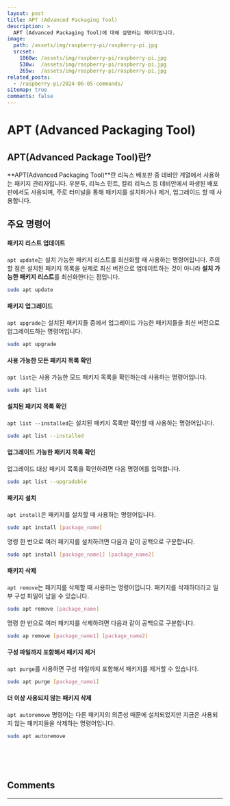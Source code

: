 ```yaml
---
layout: post
title: APT (Advanced Packaging Tool)
description: >
  APT (Advanced Packaging Tool)에 대해 설명하는 페이지입니다.
image: 
  path: /assets/img/raspberry-pi/raspberry-pi.jpg
  srcset:
    1060w: /assets/img/raspberry-pi/raspberry-pi.jpg
    530w:  /assets/img/raspberry-pi/raspberry-pi.jpg
    265w:  /assets/img/raspberry-pi/raspberry-pi.jpg
related_posts:
  - /raspberry-pi/2024-06-05-commands/
sitemap: true
comments: false
---
```


# APT (Advanced Packaging Tool)

## APT(Advanced Package Tool)란?

**APT(Advanced Packaging Tool)**란 리눅스 배포판 중 데비안 계열에서 사용하는 패키지 관리자입니다. 우분투, 리눅스 민트, 칼리 리눅스 등 데비안에서 파생된 배포판에서도 사용되며, 주로 터미널을 통해 패키지를 설치하거나 제거, 업그레이드 할 때 사용합니다.

## 주요 명령어

#### 패키지 리스트 업데이트
`apt update`는 설치 가능한 패키지 리스트를 최신화할 때 사용하는 명령어입니다.
주의할 점은 설치된 패키지 목록을 실제로 최신 버전으로 업데이트하는 것이 아니라 **설치 가능한 패키지 리스트**를 최신화한다는 점입니다.
```bash
sudo apt update
```

#### 패키지 업그레이드
`apt upgrade`는 설치된 패키지들 중에서 업그레이드 가능한 패키지들을 최신 버전으로 업그레이드하는 명령어입니다.
```bash
sudo apt upgrade
```

#### 사용 가능한 모든 패키지 목록 확인
`apt list`는 사용 가능한 모드 패키지 목록을 확인하는데 사용하는 명령어입니다.
```bash
sudo apt list
```

#### 설치된 패키지 목록 확인
`apt list --installed`는 설치된 패키지 목록만 확인할 때 사용하는 명령어입니다.
```bash
sudo apt list --installed
```

#### 업그레이드 가능한 패키지 목록 확인
업그레이드 대상 패키지 목록을 확인하려면 다음 명령어를 입력합니다.
```bash
sudo apt list --upgradable
```

#### 패키지 설치
`apt install`은 패키지를 설치할 때 사용하는 명령어입니다.
```bash
sudo apt install [package_name]
```
명령 한 번으로 여러 패키지를 설치하려면 다음과 같이 공백으로 구분합니다.
```bash
sudo apt install [package_name1] [package_name2]
```

#### 패키지 삭제
`apt remove`는 패키지를 삭제할 때 사용하는 명령어입니다.
패키지를 삭제하더라고 일부 구성 파일이 남을 수 있습니다.
```bash
sudo apt remove [package_name]
```
명령 한 번으로 여러 패키지를 삭제하려면 다음과 같이 공백으로 구분합니다.
```bash
sudo ap remove [package_name1] [package_name2]
```

#### 구성 파일까지 포함해서 패키지 제거
`apt purge`를 사용하면 구성 파일까지 포함해서 패키지를 제거할 수 있습니다.
```bash
sudo apt purge [package_name1]
```

#### 더 이상 사용되지 않는 패키지 삭제
`apt autoremove` 명령어는 다른 패키지의 의존성 때문에 설치되었지만 지금은 사용되지 않는 패키지들을 삭제하는 명령어입니다.
```bash
sudo apt autoremove
```

<br />
<br />
<br />

## Comments
<hr />
<script
  src="https://utteranc.es/client.js"
  repo="HyunJinNo/HyunJinNo.github.io"
  issue-term="pathname"
  theme="github-light"
  crossorigin="anonymous"
  async
></script>